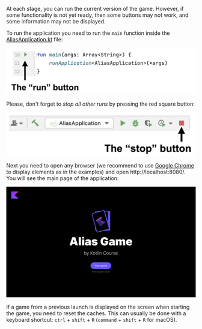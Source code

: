 At each stage, you can run the current version of the game.
However, if some functionality is not yet ready,
then some buttons may not work, and some information may not be displayed.

To run the application you need to run the `main` function inside
the [AliasApplication.kt](./src/main/kotlin/jetbrains/kotlin/course/alias/AliasApplication.kt) file:

![How to run the game](../../utils/src/main/resources/images/run/alias_run.png)

Please, don't forget to _stop all other runs_ by pressing the red square button:

![How to stop the game](../../utils/src/main/resources/images/stop/alias_stop.png)

Next you need to open any browser (we recommend to use [Google Chrome](https://www.google.com/chrome/) to display elements as in the examples)
and open http://localhost:8080/. You will see the main page of the application:

![The main page of the game](../../utils/src/main/resources/images/main/alias.png)

<div class="hint" title="The game from the last launch is displayed">

If a game from a previous launch is displayed on the screen when starting the game, you need to reset the caches.
This can usually be done with a keyboard shortcut: `ctrl` + `shift` + `R` (`command` + `shift` + `R` for macOS).
</div>


